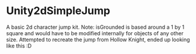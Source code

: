 # Unity2dSimpleJump
A basic 2d character jump kit.  Note: isGrounded is based around a 1 by 1 square and would have to be modified internally for objects of any other size.
Attempted to recreate the jump from Hollow Knight, ended up looking like this :D
